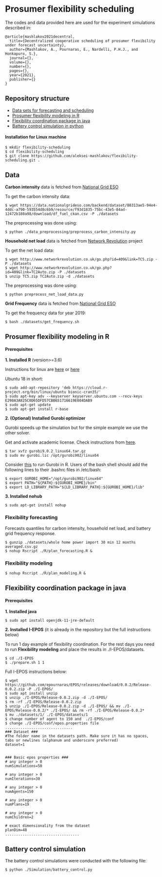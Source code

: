 # Prosumer flexibility scheduling

The codes and data provided here are used for the experiment simulations described in:

```
@article{mashlakov2021decentral,
  title={Decentralized cooperative scheduling of prosumer flexibility under forecast uncertainty},
  author={Mashlakov, A., Pournaras, E., Nardelli, P.H.J., and Honkapuro, S.},
  journal={},
  volume={},
  number={},
  pages={},
  year={2021},
  publisher={}
}
```

## Repository structure
<!--toc-->
 - [Data sets for forecasting and scheduling](#data)                    
 - [Prosumer flexibility modeling in R](#prosumer-flexibility-modeling-in-r)        
 - [Flexibility coordination package in java](#flexibility-coordination-package-in-java)    
 - [Battery control simulation in python](#battery-control-simulation)
<!--toc_end-->

#### Installation for Linux machine

    $ mkdir flexibility-scheduling
    $ cd flexibility-scheduling
    $ git clone https://github.com/aleksei-mashlakov/flexibility-scheduling.git .

## Data

**Carbon intensity** data is fetched from [National Grid ESO](https://data.nationalgrideso.com/carbon-intensity1/historic-generation-mix)

To get the carbon intensity data:

    $ wget https://data.nationalgrideso.com/backend/dataset/88313ae5-94e4-4ddc-a790-593554d8c6b9/resource/f93d1835-75bc-43e5-84ad-12472b180a98/download/df_fuel_ckan.csv -P ./datasets

The preprocessing was done using:

    $ python ./data_preprocessing/preprocess_carbon_intensity.py

**Household net load** data is fetched from [Network Revolution](http://www.networkrevolution.co.uk/resources/project-data/) project

To get the net load data:

    $ wget http://www.networkrevolution.co.uk/go.php?id=409&link=TC5.zip -P ./datasets
    $ wget http://www.networkrevolution.co.uk/go.php?id=409&link=TC2Auto.zip -P ./datasets
    $ unzip TC5.zip TC2Auto.zip -d ./datasets

The preprocessing was done using:

    $ python preprocess_net_load_data.py

**Grid Frequency** data is fetched from [National Grid ESO](https://data.nationalgrideso.com/system/system-frequency-data)

To get the frequency data for year 2019:

    $ bash ./datasets/get_frequency.sh

## Prosumer flexibility modeling in R

#### Prerequisites

**1. Installed R** (version>=3.6)

Instructions for linux are [here](https://blog.zenggyu.com/en/post/2018-01-29/installing-r-r-packages-e-g-tidyverse-and-rstudio-on-ubuntu-linux/) or [here](https://www.digitalocean.com/community/tutorials/how-to-install-r-on-ubuntu-18-04-quickstart)

Ubuntu 18 in short:

    $ sudo add-apt-repository 'deb https://cloud.r-project.org/bin/linux/ubuntu bionic-cran35/'
    $ sudo apt-key adv --keyserver keyserver.ubuntu.com --recv-keys E298A3A825C0D65DFD57CBB651716619E084DAB9
    $ sudo apt-get update
    $ sudo apt-get install r-base

**2. (Optional) Installed Gurobi optimizer**

Gurobi speeds up the simulation but for the simple example we use the other solver.

Get and activate academic license. Check instructions from [here](https://cran.r-project.org/web/packages/prioritizr/vignettes/gurobi_installation.html).

    $ tar xvfz gurobi9.0.2_linux64.tar.gz
    $ sudo mv gurobi.lic /opt/gurobi902/linux64

Consider [this](https://stackoverflow.com/questions/44007425/gurobi-package-does-not-load-in-ubuntu-14-04-error-in-dyn-loadfile-dllpath) to run Gurobi in R.
Users of the bash shell should add the following lines to their .bashrc files in /etc/bash:

    $ export GUROBI_HOME="/opt/gurobi902/linux64"
    $ export PATH="${PATH}:${GUROBI_HOME}/bin"
    $ export LD_LIBRARY_PATH="${LD_LIBRARY_PATH}:${GUROBI_HOME}/lib"

**3. Installed nohub**

    $ sudo apt-get install nohup

### Flexibility forecasting

Forecasts quantiles for carbon intensity, household net load, and battery grid frequency response.

    $ gunzip ./datasets/whole home power import 30 min 12 months averaged.csv.gz
    $ nohup Rscript ./R/plan_forecasting.R &


### Flexibility modeling

    $ nohup Rscript ./R/plan_modeling.R &


## Flexibility coordination package in java

#### Prerequisites

**1. Installed java**

    $ sudo apt install openjdk-11-jre-default

**2. Installed I-EPOS** (it is already in the repository but the full instructions below)

To run 1 day example of flexibility coordination. For the rest days you need to run **Flexibility modeling** and place the results in ./I-EPOS/datasets.

    $ cd ./I-EPOS
    $ ./prepare.sh 1 1

Full I-EPOS instructions below:

    $ wget https://github.com/epournaras/EPOS/releases/download/0.0.2/Release-0.0.2.zip -P ./I-EPOS/
    $ sudo apt install unzip
    $ unzip ./I-EPOS/Release-0.0.2.zip -d ./I-EPOS/
    $ rm -rf ./I-EPOS/Release-0.0.2.zip
    $ unzip ./I-EPOS/Release-0.0.2.zip -d ./I-EPOS/ && mv ./I-EPOS/Release-0.0.2/* ./I-EPOS/ && rm -rf ./I-EPOS/Release-0.0.2*
    $ mv ./datasets/1/ ./I-EPOS/datasets/1
    $ change number of agent to 150 and  ./I-EPOS/conf  
    $ change ./I-EPOS/conf/epos.properties file
    ...............................
    ### Dataset ###
    #The folder name in the datasets path. Make sure it has no spaces, tabs or newlines (alphanum and underscore preferred)
    dataset=1


    ### Basic epos properties ###
    # any integer > 0
    numSimulations=50

    # any integer > 0
    numIterations=30

    # any integer > 0
    numAgents=150

    # any integer > 0
    numPlans=19

    # any integer > 0
    numChildren=2

    # exact dimensionality from the dataset
    planDim=48
    ..................................

## Battery control simulation

The battery control simulations were conducted with the following file:

    $ python ./Simulation/battery_control.py
